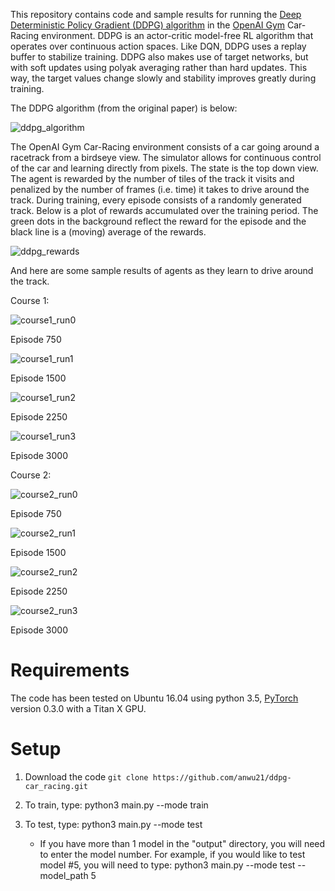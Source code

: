 This repository contains code and sample results for running the [Deep Deterministic Policy Gradient (DDPG) algorithm](https://arxiv.org/abs/1509.02971) in the [OpenAI Gym](https://gym.openai.com/) Car-Racing environment. DDPG is an actor-critic model-free RL algorithm that operates over continuous action spaces. Like DQN, DDPG uses a replay buffer to stabilize training. DDPG also makes use of target networks, but with soft updates using polyak averaging rather than hard updates. This way, the target values change slowly and stability improves greatly during training.

The DDPG algorithm (from the original paper) is below:

![ddpg_algorithm](/figures/ddpg_algorithm.png)

The OpenAI Gym Car-Racing environment consists of a car going around a racetrack from a birdseye view. The simulator allows for continuous control of the car and learning directly from pixels. The state is the top down view. The agent is rewarded by the number of tiles of the track it visits and penalized by the number of frames (i.e. time) it takes to drive around the track. During training, every episode consists of a randomly generated track. Below is a plot of rewards accumulated over the training period. The green dots in the background reflect the reward for the episode and the black line is a (moving) average of the rewards.

![ddpg_rewards](/figures/ddpg_rewards.png)

And here are some sample results of agents as they learn to drive around the track. 

Course 1:

![course1_run0](/output/course1/run_0.gif)

Episode 750


![course1_run1](/output/course1/run_1.gif)

Episode 1500


![course1_run2](/output/course1/run_2.gif)

Episode 2250


![course1_run3](/output/course1/run_3.gif)

Episode 3000



Course 2:

![course2_run0](/output/course2/run_0.gif)

Episode 750


![course2_run1](/output/course2/run_1.gif)

Episode 1500


![course2_run2](/output/course2/run_2.gif)

Episode 2250


![course2_run3](/output/course2/run_3.gif)

Episode 3000



# Requirements

The code has been tested on Ubuntu 16.04 using python 3.5, [PyTorch](pytorch.org) version 0.3.0 with a Titan X GPU.


# Setup

1. Download the code ```git clone https://github.com/anwu21/ddpg-car_racing.git```

2. To train, type: python3 main.py --mode train

3. To test, type: python3 main.py --mode test
   - If you have more than 1 model in the "output" directory, you will need to enter the model number. For example, if you would like to test model #5, you will need to type: python3 main.py --mode test --model_path 5
